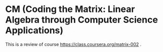 # CM (Coding the Matrix: Linear Algebra through Computer Science Applications)

This is a review of course https://class.coursera.org/matrix-002 .
